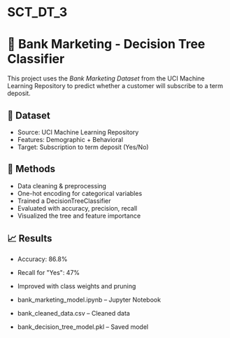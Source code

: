 # SCT_DT_3
# 🎯 Bank Marketing - Decision Tree Classifier

This project uses the *Bank Marketing Dataset* from the UCI Machine Learning Repository to predict whether a customer will subscribe to a term deposit.

## 📌 Dataset

- Source: UCI Machine Learning Repository
- Features: Demographic + Behavioral
- Target: Subscription to term deposit (Yes/No)

## 🔧 Methods

- Data cleaning & preprocessing
- One-hot encoding for categorical variables
- Trained a DecisionTreeClassifier
- Evaluated with accuracy, precision, recall
- Visualized the tree and feature importance

## 📈 Results

- Accuracy: 86.8%
- Recall for "Yes": 47%
- Improved with class weights and pruning



- bank_marketing_model.ipynb – Jupyter Notebook
- bank_cleaned_data.csv – Cleaned data
- bank_decision_tree_model.pkl – Saved model
